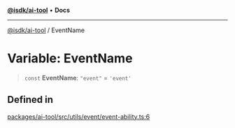 [**@isdk/ai-tool**](../README.md) • **Docs**

***

[@isdk/ai-tool](../globals.md) / EventName

# Variable: EventName

> `const` **EventName**: `"event"` = `'event'`

## Defined in

[packages/ai-tool/src/utils/event/event-ability.ts:6](https://github.com/isdk/ai-tool.js/blob/37ada542a786fbbc770f2d61beb564f6e603941d/src/utils/event/event-ability.ts#L6)
